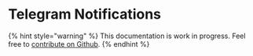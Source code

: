 # Telegram Notifications

{% hint style="warning" %}
This documentation is work in progress. Feel free to [contribute on Github](https://github.com/surjithctly/web3forms-docs).
{% endhint %}
